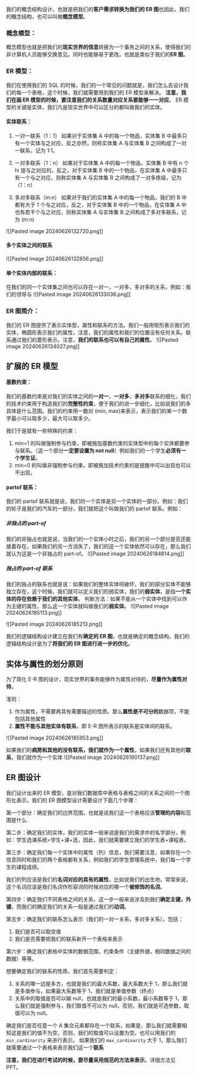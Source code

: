 我们的概念结构设计，也就是把我们的**客户需求转换为我们的 ER 图**也因此，我们的概念结构，也可以叫做**概念模型**。

### 概念模型：
概念模型也就是把我们的**现实世界的信息**转换为一个事务之间的关系，使得我们的非计算机人员能够交换意见。同时也能够易于更改。也就是类似于我们的**ER 图**。

### ER 模型：
我们在使用我们的 SQL 的时候，我们的一个常见的问题就是，我们怎么去设计我们的每一个表格，这个时候，我们就需要用到我们的 ER 模型来解决。
**注意，我们在画 ER 模型的时候，要注意我们的关系数量对应关系要能够一一对应**。
ER 模型的关键是实体，我们凡是现实世界中可以区分的都叫做我们的实体。

#### 实体联系：
1. 一对一联系（1：1）
如果对于实体集 A 中的每一个物品，实体集 B 中最多只有一个实体与之对应，反之亦然，则称实体集 A 与实体集 B 之间构成了一对一联系，记为 1:1。

2. 一对多联系（1：n）
如果对于实体集 A 中的每一个物品，实体集 B 中有 n 个 hi 提与之对应的，反之，对于实体集 B 中的一个物品，在实体集 A 中最多只有一个与之对应，则称实体集 A 与实体集 B 之间构成了一对多练级，记为（1：n）

3. 多对多联系（m:n）
如果对于我们的实体集 A 中的每一个物品，我们的 B 中都有大于 1 个与之对应，反之，对于实体集 B 中的一个物品，在实体集 A 中也有若干个与之对应，则称实体集 A 与实体集 B 之间构成了多对多联系，记为 (m:n)

![[Pasted image 20240626132720.png]]


#### 多个实体之间的联系
![[Pasted image 20240626132856.png]]

#### 单个实体内部的联系：
在我们的同一个实体集之间也可以存在一对一，一对多，多对多的关系，例如：我们的领导与 ![[Pasted image 20240626133036.png]]

### ER 图简介：
我们的 ER 图提供了表示实体型，属性和联系的方法。我们一般用矩形表示我们的实体，椭圆形表示我们的属性，注意，我们的属性和我们的位置没有任何关系。联系通过我们的菱形表示。注意，**我们的联系也可以有自己的属性**。
![[Pasted image 20240626134027.png]]

## 扩展的 ER 模型
#### 基数约束：
我们的基数约束是对我们的实体之间的**一对一**，**一对多**，**多对多**联系的细化，我们的技术约束用于构造我们的**完整性约束**，便于我们的进一步细化，比如说我们的多具体是什么范围。我们的约束用一数对 (min, max)来表示，表示我们的某一个数字最小可以取多少，最大可以取多少。

我们于是就有一些特殊的约束：
1. min=1 的叫做强制参与约束，即被施加基数约束的实体型中的每个实体都要参与联系。（这一个部分**一定要设置为 not null**）例如我们的一个学生**必须有一个学生证**。
2. min=0 的叫做非强制参与约束，即被施加技术约束的是提醒中可以出现也可以不出现。

#### partof 联系：
我们的 partof 联系就是说，我们的一个实体是另一个实体的一部分。例如：我们的轮子是我们的汽车的一部分，我们就把这个叫做我们的 partof 联系。例如：
##### 非独占的 part-of
我们的非独占也就是说，当我们的一个实体小时之后，我们的另一个部分是否还能接着存在，如果我们的另一方消失了，我们的这一个实体依然可以存在，那么我们就认为这是一个非独占的 part-of。
![[Pasted image 20240626184814.png]]

##### 独占的 part-of 联系
我们的独占的联系也就是说：如果我们的整体实体呗破坏，我们的部分实体不能够独立存在，这个时候，我们就可以定义我们的弱实体，我们的**弱实体**，是指**一个实体的存在依赖于我们的其他实体**。
判断方法：如果不能从一个实体中找到可以作为主键的属性，那么这一个实体就叫做我们的**弱实体**。
![[Pasted image 20240626185113.png]]

![[Pasted image 20240626185213.png]]

我们的逻辑结构设计建立在我们有**确定的 ER 图**，也就是确定的概念结构。我们的逻辑结构设计是为了**将我们的 ER 图进行进一步的优化**。
## 实体与属性的划分原则
为了简化 E-R 图的设计，现实世界的事务能够作为属性对待的，**尽量作为属性对待**。

准则：
1. 作为属性，不需要再具有需要描述的性质。那么**属性是不可分的**数据项，不能包括其他属性
2. **属性不能与其他实体有联系**，即 E-R 图所表示的联系是实体间的联系。

![[Pasted image 20240626185953.png]]

如果我们的**病房和其他的没有联系，我们就作为一个属性**，如果我们还有其他的**联系**，我们就作为一个实体
![[Pasted image 20240626190137.png]]



## ER 图设计
我们设计出来的 ER 模型，是对我们数据库中表格与表格之间的关系之间的一个图形化表示。我们的 ER 图模型设计需要设计下面几个步骤：

第一个部分：确定我们的边界范围，也就是说我们这一个表格应该**管理的内容**和范围是什么.

第二步：确定我们的实体，我们的实体一般来说是我们的需求中的名字部分，例如：学生选课系统=学生+课+选，因此，我们就需要建立我们的学生表+课程表。

第三步：确定我们每一个实体中的属性（列）信息，我们需要注意，如果存在一个信息同时和我们的两个表格都有关系，例如我们的学生管理系统中，我们每一个学生的课程成绩。

我们的列应该是我们的**名词对应的具有的属性**，比如说我们的出生地，常常来说，这个名词应该是我们名词作形容词的时候对应的哪一个**被修饰的名词**。

第四步：确定我们不同表格之间的关系，这一步一般来说涉及到我们**确定主键，外键**。而我们的确定我们的关系一般是通过我们的**动词**。

第五步：确定我们的联系怎么表示（我们的一对一关系，多对多关系）。包括：
1. 我们是否可以取空值
2. 我们是否需要把我们的联系新开一个表格来表示

第六步：确定我们表格中实体的数据范围，约束条件（主键外键，相同数据之间的数据）等等。

想要确定我们的联系的性质，我们首先需要判定：
1. 关系的哪一边是多方，也就是我们的最大系数，最大系数大于 1，那么我们就是多值参与，如果最大系数等于 1，我们就是单值参数（终点）
2. 关系中的取值是否可以输 null，也就是我们的最小系数，最小系数等于 1，那么我们就是强制参与，我们取值不可以为 null，否则，我们就是可选参数，取值可以为 null。


确定我们是否任意一个 A 集合元素都存在一个联系，如果是，那么我们就需要相知这是我们的值不为空，否则，我们的取值可以设置为空。也可以用我们的 `min_cardinarity` 来进行表示。
如果我们的 `max_cardinarity` 大于 1，那么我们就需要通过一个表格来表示我们这一个**联系**

**注意，我们在进行考试的时候，要尽量采用规范的方法来表示**。详细方法见 PPT。



